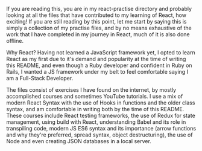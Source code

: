 If you are reading this, you are in my react-practise directory and probably looking at all the files that have contributed to my learning of React, how exciting! If you are still reading by this point, let me start by saying this is simply a collection of my practise files, and by no means exhaustive of the work that I have completed in my journey in React, much of it is also done offline. 

Why React? Having not learned a JavaScript framework yet, I opted to learn React as my first due to it's demand and popularity at the time of writing this README, and even though a Ruby developer and confident in Ruby on Rails, I wanted a JS framework under my belt to feel comfortable saying I am a Full-Stack Developer.

The files consist of exercises I have found on the internet, by mostly accomplished courses and sometimes YouTube tutorials. I use a mix of modern React Syntax with the use of Hooks in functions and the older class syntax, and am comfortable in writing both by the time of this README. These courses include React testing frameworks, the use of Redux for state management, using build with React, understanding Babel and its role in transpiling code, modern JS ES6 syntax and its importance (arrow functions and why they're preferred, spread syntax, object destructuring), the use of Node and even creating JSON databases in a local server. 

